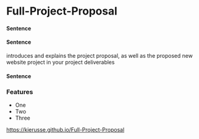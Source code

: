 # Full-Project-Proposal
#### Sentence
#### Sentence
 introduces and explains the project proposal, as well as the proposed new website project in your project deliverables
#### Sentence
### Features
* One
* Two
* Three

https://kierusse.github.io/Full-Project-Proposal
